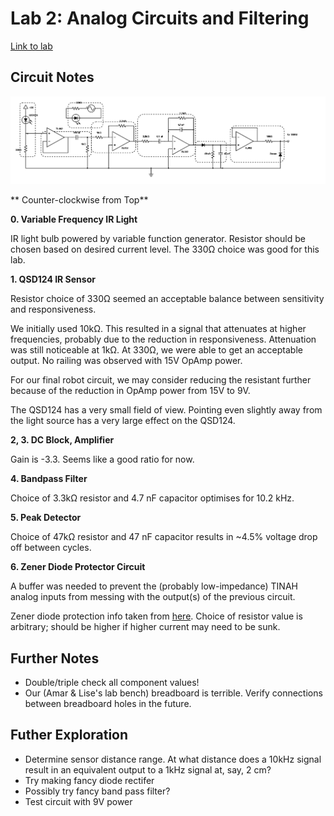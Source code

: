 # Lab 2: Analog Circuits and Filtering

[Link to lab](http://projectlab.engphys.ubc.ca/enph253-2017/labs-lectures-2017/lab-2-2017/)

## Circuit Notes

![Circuit schematic](images/lab2.png)

** Counter-clockwise from Top**

**0. Variable Frequency IR Light**

IR light bulb powered by variable function generator. Resistor should be chosen based on desired current level. The 330Ω choice was good for this lab.

**1. QSD124 IR Sensor**

Resistor choice of 330Ω seemed an acceptable balance between sensitivity and responsiveness.

We initially used 10kΩ. This resulted in a signal that attenuates at higher frequencies, probably due to the reduction in responsiveness. Attenuation was still noticeable at 1kΩ. At 330Ω, we were able to get an acceptable output. No railing was observed with 15V OpAmp power.

For our final robot circuit, we may consider reducing the resistant further because of the reduction in OpAmp power from 15V to 9V.

The QSD124 has a very small field of view. Pointing even slightly away from the light source has a very large effect on the QSD124.

**2, 3. DC Block, Amplifier**

Gain is -3.3. Seems like a good ratio for now.

**4. Bandpass Filter**

Choice of 3.3kΩ resistor and 4.7 nF capacitor optimises for 10.2 kHz.

**5. Peak Detector**

Choice of 47kΩ resistor and 47 nF capacitor results in ~4.5% voltage drop off between cycles.

**6. Zener Diode Protector Circuit**

A buffer was needed to prevent the (probably low-impedance) TINAH analog inputs from messing with the output(s) of the previous circuit.

Zener diode protection info taken from [here](https://electronics.stackexchange.com/questions/35807/how-would-i-design-a-protection-clipper-circuit-for-adc-input). Choice of resistor value is arbitrary; should be higher if higher current may need to be sunk.

## Further Notes

* Double/triple check all component values!
* Our (Amar & Lise's lab bench) breadboard is terrible. Verify connections between breadboard holes in the future.

## Futher Exploration

* Determine sensor distance range. At what distance does a 10kHz signal result in an equivalent output to a 1kHz signal at, say, 2 cm?
* Try making fancy diode rectifer
* Possibly try fancy band pass filter?
* Test circuit with 9V power
